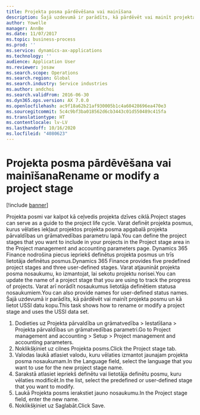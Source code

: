 ```yaml
---
title: Projekta posma pārdēvēšana vai mainīšana
description: Šajā uzdevumā ir parādīts, kā pārdēvēt vai mainīt projekta posmu.
author: Yowelle
manager: AnnBe
ms.date: 11/07/2017
ms.topic: business-process
ms.prod: ''
ms.service: dynamics-ax-applications
ms.technology: ''
audience: Application User
ms.reviewer: josaw
ms.search.scope: Operations
ms.search.region: Global
ms.search.industry: Service industries
ms.author: andchoi
ms.search.validFrom: 2016-06-30
ms.dyn365.ops.version: AX 7.0.0
ms.openlocfilehash: ac9f18a62b21af930005b1c4a60428696ea470e3
ms.sourcegitcommit: 5c4c9bf3ba018562d6cb3443c01d550489c415fa
ms.translationtype: HT
ms.contentlocale: lv-LV
ms.lasthandoff: 10/16/2020
ms.locfileid: "4080623"
---
```

# <a name="rename-or-modify-a-project-stage"></a><span data-ttu-id="17124-103">Projekta posma pārdēvēšana vai mainīšana</span><span class="sxs-lookup"><span data-stu-id="17124-103">Rename or modify a project stage</span></span>

[!include [banner](../../includes/banner.md)]

<span data-ttu-id="17124-104">Projekta posmi var kalpot kā ceļvedis projekta dzīves ciklā.</span><span class="sxs-lookup"><span data-stu-id="17124-104">Project stages can serve as a guide to the project life cycle.</span></span> <span data-ttu-id="17124-105">Varat definēt projekta posmus, kurus vēlaties iekļaut projektos projekta posma apgabalā projekta pārvaldības un grāmatvedības parametru lapā.</span><span class="sxs-lookup"><span data-stu-id="17124-105">You can define the project stages that you want to include in your projects in the Project stage area in the Project management and accounting parameters page.</span></span> <span data-ttu-id="17124-106">Dynamics 365 Finance nodrošina piecus iepriekš definētus projekta posmus un trīs lietotāja definētus posmus.</span><span class="sxs-lookup"><span data-stu-id="17124-106">Dynamics 365 Finance provides five predefined project stages and three user-defined stages.</span></span> <span data-ttu-id="17124-107">Varat atjaunināt projekta posma nosaukumu, ko izmantojat, lai sekotu projektu norisei.</span><span class="sxs-lookup"><span data-stu-id="17124-107">You can update the name of a project stage that you are using to track the progress of projects.</span></span> <span data-ttu-id="17124-108">Varat arī norādīt nosaukumus lietotāja definētiem statusa nosaukumiem.</span><span class="sxs-lookup"><span data-stu-id="17124-108">You can also provide names for user-defined status names.</span></span> <span data-ttu-id="17124-109">Šajā uzdevumā ir parādīts, kā pārdēvēt vai mainīt projekta posmu un kā lietot USSI datu kopu.</span><span class="sxs-lookup"><span data-stu-id="17124-109">This task shows how to rename or modify a project stage and uses the USSI data set.</span></span>

1. <span data-ttu-id="17124-110">Dodieties uz Projekta pārvaldība un grāmatvedība > Iestatīšana > Projekta pārvaldības un grāmatvedības parametri.</span><span class="sxs-lookup"><span data-stu-id="17124-110">Go to Project management and accounting > Setup > Project management and accounting parameters.</span></span>
2. <span data-ttu-id="17124-111">Noklikšķiniet uz cilnes Projekta posms.</span><span class="sxs-lookup"><span data-stu-id="17124-111">Click the Project stage tab.</span></span>
3. <span data-ttu-id="17124-112">Valodas laukā atlasiet valodu, kuru vēlaties izmantot jaunajam projekta posma nosaukumam.</span><span class="sxs-lookup"><span data-stu-id="17124-112">In the Language field, select the language that you want to use for the new project stage name.</span></span>
4. <span data-ttu-id="17124-113">Sarakstā atlasiet iepriekš definētu vai lietotāja definētu posmu, kuru vēlaties modificēt.</span><span class="sxs-lookup"><span data-stu-id="17124-113">In the list, select the predefined or user-defined stage that you want to modify.</span></span> 
5. <span data-ttu-id="17124-114">Laukā Projekta posms ierakstiet jauno nosaukumu.</span><span class="sxs-lookup"><span data-stu-id="17124-114">In the Project stage field, enter the new name.</span></span>
6. <span data-ttu-id="17124-115">Noklikšķiniet uz Saglabāt.</span><span class="sxs-lookup"><span data-stu-id="17124-115">Click Save.</span></span>
